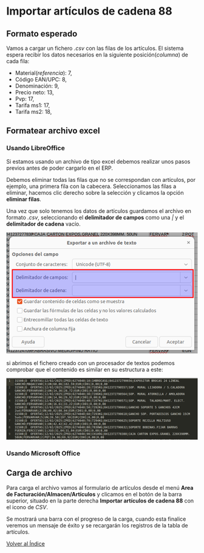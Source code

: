 # Importar artículos de cadena 88

## Formato esperado

Vamos a cargar un fichero *.csv* con las filas de los artículos. El sistema espera recibir los datos necesarios en la siguiente posición(*columna*) de cada fila:

- Material(*referencia*): 7,
- Código EAN/UPC: 8,
- Denominación: 9,
- Precio neto: 13,
- Pvp: 17,
- Tarifa ms1: 17,
- Tarifa ms2: 18,


## Formatear archivo excel

### Usando LibreOffice

Si estamos usando un archivo de tipo excel debemos realizar unos pasos previos antes de poder cargarlo en el ERP.

Debemos eliminar todas las filas que no se correspondan con artículos, por ejemplo, una primera fila con la cabecera. Seleccionamos las filas a eliminar, hacemos clic derecho sobre la selección y clicamos la opción **eliminar filas**.

Una vez que solo tenemos los datos de artículos guardamos el archivo en formato *.csv*, seleccionando el **delimitador de campos** como una *|* y el **delimitador de cadena** vacío. 

![delimitador](./img/delimitador.png)

si abrimos el fichero creado con un procesador de textos podemos comprobar que el contenido es similar en su estructura a este: 

![ejemplo_csv](./img/ejemplo_csv.png)

### Usando Microsoft Office


## Carga de archivo

Para carga el archivo vamos al formulario de artículos desde el menú **Area de Facturación/Almacen/Artículos** y clicamos en el botón de la barra superior, situado en la parte derecha **Importar artículos de cadena 88** con el icono de *CSV*.

Se mostrará una barra con el progreso de la carga, cuando esta finalice veremos un mensaje de éxito y se recargarán los registros de la tabla de artículos.

[Volver al Índice](../index.md)